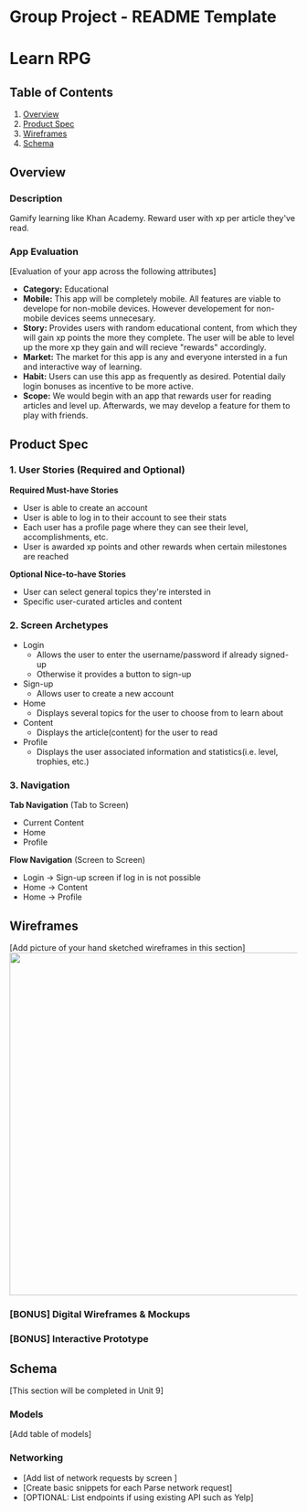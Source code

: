 Group Project - README Template
===

# Learn RPG

## Table of Contents
1. [Overview](#Overview)
1. [Product Spec](#Product-Spec)
1. [Wireframes](#Wireframes)
2. [Schema](#Schema)

## Overview
### Description
Gamify learning like Khan Academy. Reward user with xp per article they've read. 

### App Evaluation
[Evaluation of your app across the following attributes]
- **Category:** Educational
- **Mobile:** This app will be completely mobile. All features are viable to develope for non-mobile devices. However developement for non-mobile devices seems unnecesary.
- **Story:** Provides users with random educational content, from which they will gain xp points the more they complete. The user will be able to level up the more xp they gain and will recieve "rewards" accordingly.
- **Market:** The market for this app is any and everyone intersted in a fun and interactive way of learning.
- **Habit:** Users can use this app as frequently as desired. Potential daily login bonuses as incentive to be more active.
- **Scope:** We would begin with an app that rewards user for reading articles and level up. Afterwards, we may develop a feature for them to play with friends. 

## Product Spec

### 1. User Stories (Required and Optional)

**Required Must-have Stories**

* User is able to create an account
* User is able to log in to their account to see their stats
* Each user has a profile page where they can see their level, accomplishments, etc.
* User is awarded xp points and other rewards when certain milestones are reached

**Optional Nice-to-have Stories**

* User can select general topics they're intersted in
* Specific user-curated articles and content 

### 2. Screen Archetypes

* Login
   * Allows the user to enter the username/password if already signed-up
   * Otherwise it provides a button to sign-up
* Sign-up
   * Allows user to create a new account
* Home
   * Displays several topics for the user to choose from to learn about
* Content
   * Displays the article(content) for the user to read
* Profile
   * Displays the user associated information and statistics(i.e. level, trophies, etc.)

### 3. Navigation

**Tab Navigation** (Tab to Screen)

* Current Content
* Home
* Profile

**Flow Navigation** (Screen to Screen)

* Login -> Sign-up screen if log in is not possible
* Home -> Content
* Home -> Profile

## Wireframes
[Add picture of your hand sketched wireframes in this section]
<img src="YOUR_WIREFRAME_IMAGE_URL" width=600>

### [BONUS] Digital Wireframes & Mockups

### [BONUS] Interactive Prototype

## Schema 
[This section will be completed in Unit 9]
### Models
[Add table of models]
### Networking
- [Add list of network requests by screen ]
- [Create basic snippets for each Parse network request]
- [OPTIONAL: List endpoints if using existing API such as Yelp]
